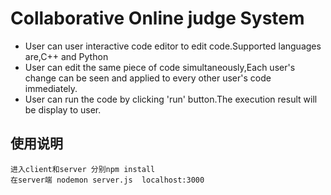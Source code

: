 # Collaborative Online judge System

- User can user interactive code editor to edit code.Supported languages are,C++ and Python
- User can edit the same piece of code simultaneously,Each user's change can be seen and applied to every other user's code immediately.
- User can run the code by clicking 'run' button.The execution result will be display to user.

## 使用说明
```week1只包含client端，week2包含client和server
进入client和server 分别npm install
在server端 nodemon server.js  localhost:3000
```
